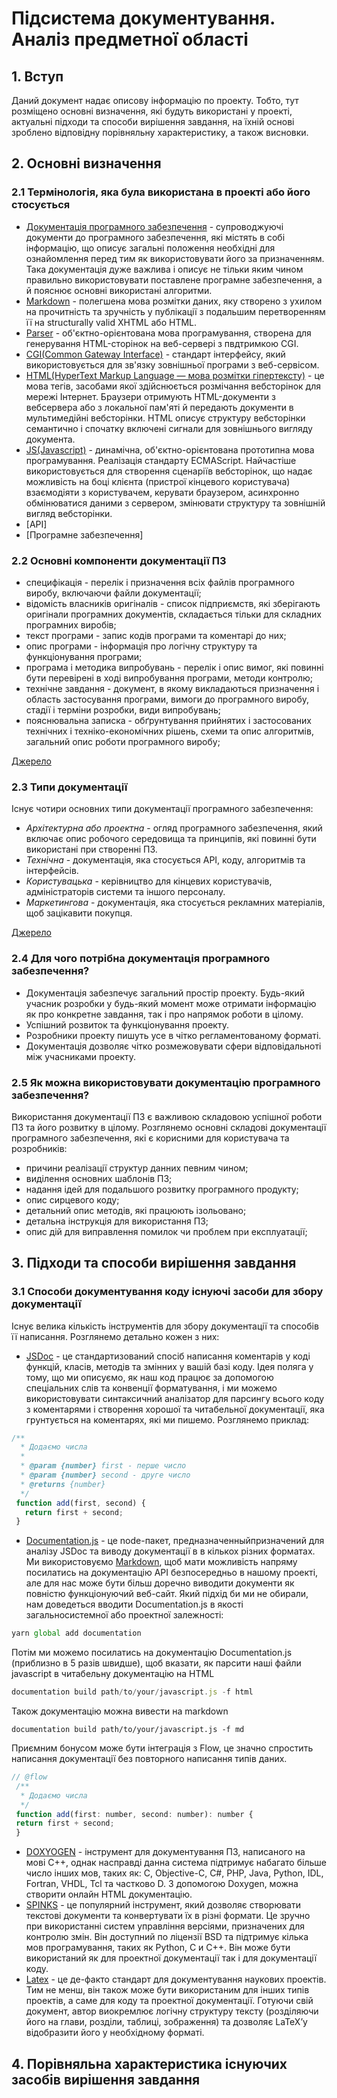# Підсистема документування. Аналіз предметної області

## 1. Вступ

Даний документ надає описову інформацію по проекту. Тобто, тут розміщено основні визначення, які будуть використані у проекті, актуальні підходи та способи вирішення завдання, на їхній основі зроблено відповідну порівняльну характеристику, а також висновки.

## 2. Основні визначення

### 2.1 Термінологія, яка була використана в проекті або його стосується

* [Документація програмного забезпечення](https://uk.wikipedia.org/wiki/Документація_програмного_забезпечення) - супроводжуючі документи до програмного забезпечення, які містять в собі інформацію, що описує загальні положення необхідні для ознайомлення перед тим як використовувати його за призначенням. Така документація дуже важлива і описує не тільки яким чином правильно використовувати поставлене програмне забезпечення, а й пояснює основні використані алгоритми.
* [Markdown](https://uk.wikipedia.org/wiki/Markdown) - полегшена мова розмітки даних, яку створено з ухилом на прочитність та зручність у публікації з подальшим перетворенням її на structurally valid XHTML або HTML.
* [Parser](https://ru.wikipedia.org/wiki/Parser) - об'єктно-орієнтована мова програмування, створена для генерування HTML-сторінок на веб-сервері з пвдтримкою CGI.
* [CGI(Common Gateway Interface)](https://ru.wikipedia.org/wiki/CGI) - стандарт інтерфейсу, який використовується для зв'язку зовнішньої програми з веб-сервісом.
* [HTML(HyperText Markup Language — мова розмітки гіпертексту)](https://uk.wikipedia.org/wiki/HTML) - це мова тегів, засобами якої здійснюється розмічання вебсторінок для мережі Інтернет. Браузери отримують HTML-документи з вебсервера або з локальної пам'яті й передають документи в мультимедійні вебсторінки. HTML описує структуру вебсторінки семантично і спочатку включені сигнали для зовнішнього вигляду документа.
* [JS(Javascript)](https://uk.wikipedia.org/wiki/JavaScript) - динамічна, об'єктно-орієнтована прототипна мова програмування. Реалізація стандарту ECMAScript. Найчастіше використовується для створення сценаріїв вебсторінок, що надає можливість на боці клієнта (пристрої кінцевого користувача) взаємодіяти з користувачем, керувати браузером, асинхронно обмінюватися даними з сервером, змінювати структуру та зовнішній вигляд вебсторінки.
* [API]
* [Програмне забезпечення]

### 2.2 Основні компоненти документації ПЗ

* специфікація - перелік і призначення всіх файлів програмного виробу, включаючи файли документації;
* відомість власників оригіналів - список підприємств, які зберігають оригінали програмних документів, складається тільки для складних програмних виробів;
* текст програми - запис кодів програми та коментарі до них;
* опис програми - інформація про логічну структуру та функціонування програми;
* програма і методика випробувань - перелік і опис вимог, які повинні бути перевірені в ході випробування програми, методи контролю;
* технічне завдання - документ, в якому викладаються призначення і область застосування програми, вимоги до програмного виробу, стадії і терміни розробки, види випробувань;
* пояснювальна записка - обґрунтування прийнятих і застосованих технічних і техніко-економічних рішень, схеми та опис алгоритмів, загальний опис роботи програмного виробу;

[Джерело](https://uk.wikipedia.org/wiki/Документація_програмного_забезпечення)

### 2.3 Типи документації

Існує чотири основних типи документації програмного забезпечення:
* _Архітектурна або проектна_ - огляд програмного забезпечення, який включає опис робочого середовища та принципів, які повинні бути використані при створенні ПЗ.
* _Технічна_ - документація, яка стосується API, коду, алгоритмів та інтерфейсів.
* _Користувацька_ - керівництво для кінцевих користувачів, адміністраторів системи та іншого персоналу.
* _Маркетингова_ - документація, яка стосується рекламних матеріалів, щоб зацікавити покупця.

[Джерело](https://ru.wikipedia.org/wiki/Документация_на_программное_обеспечение#Типы_документации)

### 2.4 Для чого потрібна документація програмного забезпечення?
* Документація забезпечує загальний простір проекту. Будь-який учасник розробки у будь-який момент може отримати інформацію як про конкретне завдання, так і про напрямок роботи в цілому.
* Успішний розвиток та функціонування проекту.
* Розробники проекту пишуть усе в чітко регламентованому форматі.
* Документація дозволяє чітко розмежовувати сфери відповідальноті між учасниками проекту.

### 2.5 Як можна використовувати документацію програмного забезпечення?

Використання документації ПЗ є важливою складовою успішної роботи ПЗ та його розвитку в цілому. Розглянемо основні складові документації програмного забезпечення, які є корисними для користувача та розробників:
* причини реалізації структур данних певним чином;
* виділення основних шаблонів ПЗ;
* надання ідей для подальшого розвитку програмного продукту;
* опис сирцевого коду;
* детальний опис методів, які працюють ізольовано;
* детальна інструкція для використання ПЗ;
* опис дій для виправлення помилок чи проблем при експлуатації;

## 3. Підходи та способи вирішення завдання 

### 3.1 Способи документування коду існуючі засоби для збору документації
Існує велика кількість інструментів для збору документації та способів її написання. Розглянемо детально кожен з них:
* [JSDoc](https://webformyself.com/dokumentirovanie-proektov-javascript/) - це стандартизований спосіб написання коментарів у коді функцій, класів, методів та змінних у вашій базі коду. Ідея поляга у тому, що ми описуємо, як наш код працює за допомогою спеціальних слів та конвенції форматування, і ми можемо використовувати синтаксичний аналізатор для парсингу всього коду з коментарями і створення хорошої та читабельної документації, яка грунтується на коментарях, які ми пишемо. Розглянемо приклад:
``` js
/**
  * Додаємо числа
  * 
  * @param {number} first - перше число
  * @param {number} second - друге число
  * @returns {number}
  */
 function add(first, second) {
   return first + second;
 }
 ```
* [Documentation.js](https://webformyself.com/dokumentirovanie-proektov-javascript/) - це node-пакет, предназначенныйпризначений для аналізу JSDoc та виводу документації в в кількох різних форматах. Ми використовуємо [Markdown](https://gist.github.com/Jekins/2bf2d0638163f1294637#CodeBlocks), щоб мати можливість напряму посилатись на документацію API безпосередньо в нашому проекті, але для нас може бути більш доречно виводити документи як повністю функціонуючий веб-сайт. Який підхід би ми не обирали, нам доведеться вводити Documentation.js в якості загальносистемної або проектної залежності:
``` js
yarn global add documentation
```
Потім ми можемо посилатись на документацію Documentation.js (приблизно в 5 разів швидше), щоб вказати, як парсити наші файли javascript в читабельну документацію на HTML
``` js
documentation build path/to/your/javascript.js -f html
```
Також документацію можна вивести на markdown
```
documentation build path/to/your/javascript.js -f md
```
Приємним бонусом може бути інтеграція з Flow, це значно спростить написання документації без повторного написання типів даних.
``` js
// @flow
 /**
  * Додаємо числа
  */
 function add(first: number, second: number): number {
 return first + second;
 }
 ```
* [DOXYOGEN](https://blog.education-ecosystem.com/10-best-code-documentation/) - інструмент для документування ПЗ, написаного на мові C++, однак насправді данна система підтримує набагато більше число інших мов, таких як: C, Objective-C, C#, PHP, Java, Python, IDL, Fortran, VHDL, Tcl та частково D. З допомогою Doxygen, можна створити онлайн HTML документацію.
* [SPINKS](https://blog.education-ecosystem.com/10-best-code-documentation/) - це популярний інструмент, який дозволяє створювати текстові документи та конвертувати їх в різні формати. Це зручно при використанні систем управління версіями, призначених для контролю змін. Він доступний по ліцензії BSD та підтримує кілька мов програмування, таких як Python, C и C++. Він може бути використаний як для проектної документації так і для документації коду.
* [Latex](https://blog.education-ecosystem.com/10-best-code-documentation/) - це де-факто стандарт для документування наукових проектів. Тим не менш, він також може бути використаним для інших типів проектів, а саме для коду та проектної документації. Готуючи свій документ, автор виокремлює логічну структуру тексту (розділяючи його на глави, розділи, таблиці, зображення) та дозволяє LaTeX’у відобразити його у необхідному форматі.

## 4. Порівняльна характеристика існуючих засобів вирішення завдання
